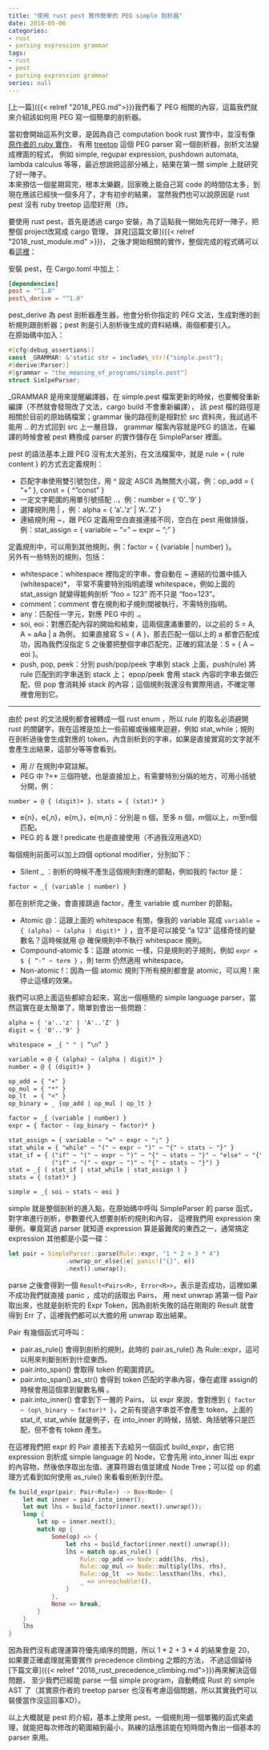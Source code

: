 ```yaml
---
title: "使用 rust pest 實作簡單的 PEG simple 剖析器"
date: 2018-05-06
categories:
- rust
- parsing expression grammar
tags:
- rust
- pest
- parsing expression grammar
series: null
---
```


[上一篇]({{< relref "2018_PEG.md">}})我們看了 PEG 相關的內容，這篇我們就來介紹該如何用 PEG 寫一個簡單的剖析器。  
<!--more-->

當初會開始這系列文章，是因為自己 computation book rust 實作中，並沒有像[原作者的 ruby 實作](https://github.com/tomstuart/computationbook)，
有用 [treetop](https://github.com/nathansobo/treetop) 這個 PEG parser 寫一個剖析器，剖析文法變成裡面的程式，
例如 simple, regupar expression, pushdown automata, lambda calculus 等等，最近想說把這部分補上，結果在第一關 simple 上就研究了好一陣子。  
本來預估一個星期寫完，根本太樂觀，回家晚上能自己寫 code 的時間估太多，到現在應該已經快一個多月了，才有初步的結果，
當然我們也可以說原因是 rust pest 沒有 ruby treetop 這麼好用（炸。  

要使用 rust pest，首先是透過 cargo 安裝，為了這點我一開始先花好一陣子，把整個 project改寫成 cargo 管理，
詳見[這篇文章]({{< relref "2018_rust_module.md" >}})，
之後才開始相關的實作，整個完成的程式碼可以看[這裡](https://github.com/yodalee/computationbook-rust/tree/master/src/the_meaning_of_programs)：  

安裝 pest，在 Cargo.toml 中加上：  
```toml
[dependencies]  
pest = "^1.0"  
pest\_derive = "^1.0"
```
pest\_derive 為 pest 剖析器產生器，他會分析你指定的 PEG 文法，生成對應的剖析規則跟剖析器；pest 則是引入剖析後生成的資料結構，兩個都要引入。  
在原始碼中加入：  
```rust
#[cfg(debug_assertions)]  
const _GRAMMAR: &'static str = include\_str!("simple.pest");  
#[derive(Parser)]  
#[grammar = "the_meaning_of_programs/simple.pest"]  
struct SimlpeParser;
```
\_GRAMMAR 是用來提醒編譯器，在 simple.pest 檔案更新的時候，也要觸發重新編譯（不然就會發現改了文法，cargo build 不會重新編譯），
該 pest 檔的路徑是相關於目前的原始碼檔案；grammar 後的路徑則是相對於 src 資料夾，我試過不能用 .. 的方式回到 src 上一層目錄，
grammar 檔案內容就是PEG 的語法，在編譯的時候會被 pest 轉換成 parser 的實作儲存在 SimpleParser 裡面。  

pest 的語法基本上跟 PEG 沒有太大差別，在文法檔案中，就是 rule = { rule content } 的方式去定義規則：  

* 匹配字串使用雙引號包住，用 ^ 設定 ASCII 為無關大小寫，例：op\_add = { “+” }, const = { ^”const” }
* 一定文字範圍的用單引號搭配 ..，例：number = { ‘0’..’9’ }
* 選擇規則用 | ，例：alpha = { ‘a’..’z’ | ‘A’..’Z’ }
* 連結規則用 ~，跟 PEG 定義用空白直接連接不同，空白在 pest 用做排版，例：stat_assign = { variable ~ “=” ~ expr ~ “;” }

定義規則中，可以用到其他規則，例：factor = { (variable | number) }。  
另外有一些特別的規則，包括：  

* whitespace：whitespace 裡指定的字串，會自動在 ~ 連結的位置中插入 (whitespace)*，
平常不需要特別指明處理 whitespace，例如上面的 stat\_assign 就變得能夠剖析 ”foo = 123” 而不只是 “foo=123”。
* comment：comment 會在規則和子規則間被執行，不需特別指明。
* any：匹配任一字元，對應 PEG 中的 .。
* soi, eoi：對應匹配內容的開始和結束，這兩個還滿重要的，以之前的 S = A, A = aAa | a 為例，
如果直接寫 S = { A }，那去匹配一個以上的 a 都會匹配成功，因為我們沒指定 S 之後要把整個字串匹配完，正確的寫法是：S = { A ~ eoi }。
* push, pop, peek：分別 push/pop/peek 字串到 stack 上面，push(rule) 將 rule 匹配到的字串送到 stack 上；
epop/peek 會用 stack 內容的字串去做匹配，但 pop 會消耗掉 stack 的內容；這個規則我還沒有實際用過，不確定哪裡會用到它。

---

由於 pest 的文法規則都會被轉成一個 rust enum ，所以 rule 的取名必須避開 rust 的關鍵字，我在這裡是加上一些前綴或後綴來迴避，例如 stat\_while；規則在剖析過後會生成對應的 token，內含剖析到的字串，如果是直接實寫的文字就不會產生出結果，這部分等等會看到。  

* 用 // 在規則中寫註解。
* PEG 中 ?+* 三個符號，也是直接加上，有需要特別分隔的地方，可用小括號分開，例：
```txt
number = @ { (digit)+ }、stats = { (stat)* }
```
* e{n}，e{,n}，e{m,}，e{m,n}：分別是 n 個，至多 n 個，m個以上，m至n個匹配。
* PEG 的 & 跟 ! predicate 也是直接使用（不過我沒用過XD）

每個規則前面可以加上四個 optional modifier，分別如下：  

* Silent \_ ：剖析的時候不產生這個規則對應的節點，例如我的 factor 是：
```txt
factor = _{ (variable | number) }
```
那在剖析完之後，會直接跳過 factor，產生 variable 或 number 的節點。
* Atomic @：這跟上面的 whitespace 有關，像我的 variable 寫成 `variable = { (alpha) ~ (alpha | digit)* }` ，豈不是可以接受 “a 123” 這樣奇怪的變數名？這時候就用 @ 確保規則中不執行 whitespace 規則。
* Compound-atomic $：這跟 atomic 一樣，只是規則的子規則，例如 `expr = $ { “-” ~ term }` ，則 term 仍然適用 whitespace。
* Non-atomic !：因為一個 atomic 規則下所有規則都會是 atomic，可以用 ! 來停止這樣的效果。

我們可以把上面這些都綜合起來，寫出一個極簡的 simple language parser，當然這實在是太簡單了，簡單到會出一些問題：  

```txt
alpha = { 'a'..'z' | 'A'..'Z' }
digit = { '0'..'9' }

whitespace = _{ " " | “\n” }

variable = @ { (alpha) ~ (alpha | digit)* }
number = @ { (digit)+ }

op_add = { "+" }
op_mul = { "*" }
op_lt  = { "<" }
op_binary = _ {op_add | op_mul | op_lt }

factor = _{ (variable | number) }
expr = { factor ~ (op_binary ~ factor)* }

stat_assign = { variable ~ "=" ~ expr ~ ";" }
stat_while = { "while" ~ "(" ~ expr ~ ")" ~ "{" ~ stats ~ "}" }
stat_if = { ("if" ~ "(" ~ expr ~ ")" ~ "{" ~ stats ~ "}" ~ "else" ~ "{" ~ stats ~ "}" ) |
            ("if" ~ "(" ~ expr ~ ")" ~ "{" ~ stats ~ "}") }
stat = _{ ( stat_if | stat_while | stat_assign ) }
stats = { (stat)* }

simple = _{ soi ~ stats ~ eoi }
```

simple 就是整個剖析的進入點，在原始碼中呼叫 SimpleParser 的 parse 函式，對字串進行剖析，參數要代入想要剖析的規則和內容，
這裡我們用 expression 來舉例，畢竟寫過 parser 就知道 expression 算是最難爬的東西之一，通常搞定 expression 其他都是小菜一碟：  
```rust
let pair = SimpleParser::parse(Rule::expr, "1 * 2 + 3 * 4")
                .unwrap_or_else(|e| panic!("{}", e))
                .next().unwrap();
```

parse 之後會得到一個 `Result<Pairs<R>, Error<R>>`，表示是否成功，這裡如果不成功我們就直接 panic ，成功的話取出 Pairs，
用 next unwrap 將第一個 Pair 取出來，也就是剖析完的 Expr Token，因為剖析失敗的話在剛剛的 Result 就會得到 Err 了，這裡我們都可以大膽的用 unwrap 取出結果。  

Pair 有幾個函式可呼叫：  

* pair.as\_rule() 會得到剖析的規則，此時的 pair.as\_rule() 為 Rule::expr，這可以用來判斷剖析到什麼東西。
* pair.into\_span() 會取得 token 的範圍資訊。
* pair.into\_span().as\_str() 會得到 token 匹配的字串內容，像在處理 assign的時候會用這個拿到變數名稱 。
* pair.into\_inner() 會拿到下一層的 Pairs，
以 expr 來說，會對應到 `{ factor ~ (op\_binary ~ factor)* }`，之前有提過字串並不會產生 token，上面的 stat\_if, stat\_while 就是例子，在 into\_inner 的時候，括號、角括號等只是匹配，但不會有 token 產生。

在這裡我們把 expr 的 Pair 直接丟下去給另一個函式 build\_expr，由它把 expression 剖析成 simple language 的 Node，它會先用 into\_inner 叫出 expr 的內容物，然後依序取出左值、運算符跟右值並建成 Node Tree；可以從 op 的處理方式看到如何使用 as\_rule() 來看看剖析到什麼。  
```rust
fn build_expr(pair: Pair<Rule>) -> Box<Node> {
    let mut inner = pair.into_inner();
    let mut lhs = build_factor(inner.next().unwrap());
    loop {
        let op = inner.next();
        match op {
            Some(op) => {
                let rhs = build_factor(inner.next().unwrap());
                lhs = match op.as_rule() {
                    Rule::op_add => Node::add(lhs, rhs),
                    Rule::op_mul => Node::multiply(lhs, rhs),
                    Rule::op_lt  => Node::lessthan(lhs, rhs),
                    _ => unreachable!(),
                }
            },
            None => break,
        }
    }
    lhs
}
```

因為我們沒有處理運算符優先順序的問題，所以 1 * 2 + 3 * 4 的結果會是 20，如果要正確處理就需要實作 precedence climbing 之類的方法，
不過這個留待[下篇文章]({{< relref "2018_rust_precedence_climbing.md">}})再來解決這個問題，
至少我們已經能 parse 一個 simple program，自動轉成 Rust 的 simple AST 了（其實原作者的 treetop parser 也沒有考慮這個問題，所以其實我們可以裝傻當作沒這回事XD）。  

以上大概就是 pest 的介紹，基本上使用 pest，一個規則用一個單獨的函式來處理，就能把每次修改的範圍縮到最小，熟練的話應該能在短時間內魯出一個基本的 parser 來用。